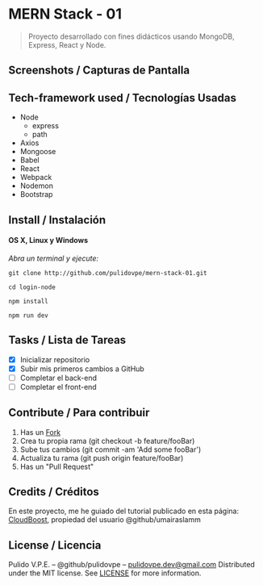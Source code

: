 # MERN Stack - 01
> Proyecto desarrollado con fines didácticos usando MongoDB, Express, React y Node.

## Screenshots / Capturas de Pantalla


## Tech-framework used / Tecnologías Usadas
- Node
	- express
	- path
- Axios
- Mongoose
- Babel
- React
- Webpack
- Nodemon
- Bootstrap

## Install / Instalación
#### OS X, Linux y Windows
*Abra un terminal y ejecute:*
```Shell
git clone http://github.com/pulidovpe/mern-stack-01.git

cd login-node

npm install

npm run dev
```
## Tasks / Lista de Tareas
- [x] Inicializar repositorio
- [x] Subir mis primeros cambios a GitHub
- [ ] Completar el back-end
- [ ] Completar el front-end

## Contribute / Para contribuir
1. Has un [Fork](https://github.com/pulidovpe/mern-stack-01/fork)
2. Crea tu propia rama (git checkout -b feature/fooBar)
3. Sube tus cambios (git commit -am 'Add some fooBar')
4. Actualiza tu rama (git push origin feature/fooBar)
5. Has un "Pull Request"

## Credits / Créditos
En este proyecto, me he guiado del tutorial publicado en esta página:
[CloudBoost](https://blog.cloudboost.io/creating-your-first-mern-stack-application-b6604d12e4d3), propiedad del usuario @github/umairaslamm 

## License / Licencia
Pulido V.P.E. – @github/pulidovpe – pulidovpe.dev@gmail.com
Distributed under the MIT license. See [LICENSE](LICENSE) for more information.
